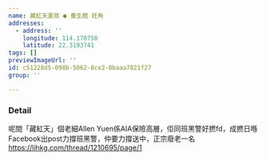 ```yaml
---
name: 藏紅天薰蒸 ● 養生館 旺角
addresses:
  - address: ''
    longitude: 114.170758
    latitude: 22.3193741
tags: []
previewImageUrl: ''
id: c51228d5-098b-5062-8ce2-0baaa7821f27
group: ''

---
```

### Detail
呢間「藏紅天」個老細Allen Yuen係AIA保險高層，佢同班黑警好撚fd，成撚日喺Facebook出post力撐班黑警，仲要力撐送中，正宗廢老一名
https://lihkg.com/thread/1210695/page/1
